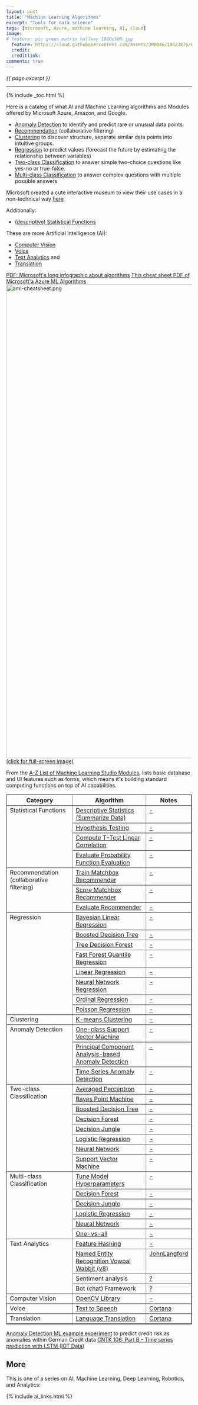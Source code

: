 ```yaml
---
layout: post
title: "Machine Learning Algorithms"
excerpt: "Tools for data science"
tags: [microsoft, Azure, machine learning, AI, cloud]
image:
# feature: pic green matrix hallway 1900x500.jpg
  feature: https://cloud.githubusercontent.com/assets/300046/14623876/07afd066-0593-11e6-933a-2e596511ac67.jpg
  credit: 
  creditlink: 
comments: true
---
```

<i>{{ page.excerpt }}</i>
<hr />

{% include _toc.html %}

Here is a catalog of what AI and Machine Learning algorithms and Modules offered by Microsoft Azure, Amazon, and Google.

* <a href="#Anomaly">Anomaly Detection</a> to identify and predict rare or unusual data points.
* <a href="#Recommendation">Recommendation</a> (collaborative filtering)
* <a href="#Clustering">Clustering</a> to discover structure, separate similar data points into intuitive groups.
* <a href="#Regression">Regression</a> to predict values (forecast the future by estimating the relationship between variables)
* <a href="#Two-class"> Two-class Classification</a> to answer simple two-choice questions like yes-no or true-false.
* <a href="#Multi-class">Multi-class Classification</a> to answer complex questions with multiple possible answers

Microsoft created a cute interactive museum to view their use cases in a non-technical way <a target="_blank" href="http://azuremlsimpleds.azurewebsites.net/simpleds/">here</a>

Additionally:

* <a href="#Stats">(descriptive) Statistical Functions</a>

These are more Artificial Intelligence (AI):

* <a href="#CV">Computer Vision</a>
* <a href="#Voice">Voice</a>
* <a href="#TextAnalytics">Text Analytics</a> and
* <a href="#Translation">Translation</a>

<a target="_blank" href="https://download.microsoft.com/download/0/5/A/05AE6B94-E688-403E-90A5-6035DBE9EEC5/machine-learning-basics-infographic-with-algorithm-examples.pdf">
PDF: Microsoft's long infographic about algorithms</a>

<a target="_blank" href="https://docs.microsoft.com/en-us/azure/machine-learning/studio/algorithm-cheat-sheet">
This cheat sheet PDF of Microsoft'a Azure ML Algorithms</a>
<a href="https://user-images.githubusercontent.com/300046/40009626-d5359eec-575f-11e8-8a4d-7a24d52d4d8b.png">
<img width="1280" alt="aml-cheatsheet.png" src="https://user-images.githubusercontent.com/300046/40009626-d5359eec-575f-11e8-8a4d-7a24d52d4d8b.png"><br />(click for full-screen image)</a>

From the <a target="_blank" href="https://msdn.microsoft.com/en-us/library/azure/dn906033.aspx">
A-Z List of Machine Learning Studio Modules</a>,
lists basic database and UI features such as forms,
which means it's building standard computing functions on top of AI capabilities.

<a name="x"></a>
<a name="y"></a>
<table border="1" cellpadding="4" cellspacing="0">
<tr align="bottom" align="left">
<th> Category </th><th> Algorithm </th><th> Notes </th></tr>
<tbody>
<tr valign="top"><td rowspan="4"><a name="Stats"></a> Statistical Functions
  </td><td><a target="_blank" href="https://msdn.microsoft.com/en-us/library/azure/dn905933.aspx"> 
  Descriptive Statistics (Summarize Data)</a>
  </td><td><a href="#y">-</a>
  </td></tr>
  <tr valign="top"><td><a target="_blank" href="https://msdn.microsoft.com/en-us/library/azure/dn905917.aspx"> 
  Hypothesis Testing</a>
  </td><td><a href="#y">-</a>
  </td></tr>
  <tr valign="top"><td><a target="_blank" href="https://msdn.microsoft.com/en-us/library/azure/dn905819.aspx"> 
  Compute T-Test Linear Correlation</a>
  </td><td><a href="#y">-</a>
  </td></tr>
  <tr valign="top"><td><a target="_blank" href="https://msdn.microsoft.com/en-us/library/azure/dn905813.aspx"> Evaluate Probability Function Evaluation</a>
  </td><td><a href="#y">-</a>
  </td></tr>

<tr valign="top"><td rowspan="3"><a name="Recommendation"></a> Recommendation (collaborative filtering)
  </td><td><a target="_blank" href="https://msdn.microsoft.com/en-us/library/azure/dn905987.aspx"> 
  Train Matchbox Recommender</a>
  </td><td><a href="#y">-</a>
  </td></tr>
  <tr valign="top"><td><a target="_blank" href="https://msdn.microsoft.com/en-us/library/azure/dn905970.aspx"> 
  Score Matchbox Recommender</a>
  </td><td><a href="#y">-</a>
  </td></tr>
  <tr valign="top"><td><a target="_blank" href="https://msdn.microsoft.com/en-us/library/azure/dn905954.aspx"> 
  Evaluate Recommender</a>
  </td><td><a href="#y">-</a>
  </td></tr>

<tr valign="top"><td rowspan="8"><a name="Regression"></a> Regression
  </td><td><a target="_blank" href="https://msdn.microsoft.com/en-us/library/azure/dn906022.aspx"> 
  Bayesian Linear Regression</a>
  </td><td><a href="#y">-</a>
  </td></tr>
  <tr valign="top"><td><a target="_blank" href="https://msdn.microsoft.com/en-us/library/azure/dn905801.aspx"> 
  Boosted Decision Tree</a>
  </td><td><a href="#y">-</a>
  </td></tr>
  <tr valign="top"><td><a target="_blank" href="https://msdn.microsoft.com/en-us/library/azure/dn905862.aspx"> 
  Tree Decision Forest</a>
  </td><td><a href="#y">-</a>
  </td></tr>
  <tr valign="top"><td><a target="_blank" href="https://msdn.microsoft.com/en-us/library/azure/dn913093.aspx"> 
  Fast Forest Quantile Regression</a>
  </td><td><a href="#y">-</a>
  </td></tr>
  <tr valign="top"><td><a target="_blank" href="https://msdn.microsoft.com/en-us/library/azure/dn905978.aspx"> 
  Linear Regression</a>
  </td><td><a href="#y">-</a>
  </td></tr>
  <tr valign="top"><td><a href="#x"> Neural Network Regression</a>
  </td><td><a href="#y">-</a>
  </td></tr>
  <tr valign="top"><td><a target="_blank" href="https://msdn.microsoft.com/en-us/library/azure/dn906029.aspx"> 
  Ordinal Regression</a>
  </td><td><a href="#y">-</a>
  </td></tr>
  <tr valign="top"><td><a href="#x"> Poisson Regression</a>
  </td><td><a href="#y">-</a>
  </td></tr>

<tr valign="top"><td rowspan="1"><a name="Clustering"></a>Clustering
  </td><td><a target="_blank" href="https://msdn.microsoft.com/en-us/library/azure/dn905944.aspx"> 
  K-means Clustering</a>
  </td><td><a href="#y">-</a>
  </td></tr>

<tr valign="top"><td rowspan="3"><a name="Anomaly"></a> Anomaly Detection
  </td><td><a target="_blank" href="https://msdn.microsoft.com/en-us/library/azure/dn913103.aspx">
  One-class Support Vector Machine</a>
  </td><td><a href="#y">-</a>
  </td></tr>
  <tr valign="top"><td><a target="_blank" href="https://msdn.microsoft.com/en-us/library/azure/dn913053.aspx">Principal Component Analysis-based Anomaly Detection</a>
  </td><td><a href="#y">-</a>
  </td></tr>
  <tr valign="top"><td><a href="#x"> Time Series Anomaly Detection</a>
  </td><td><a href="#y">-</a>
  </td></tr>
<tr valign="top"><td rowspan="8"><a name="Two-class"></a> Two-class<br />Classification
  </td><td><a target="_blank" href="https://msdn.microsoft.com/en-us/library/azure/dn906036.aspx">
  Averaged Perceptron</a>
  </td><td><a href="#y">-</a>
  </td></tr>
  <tr valign="top"><td><a target="_blank" href="https://msdn.microsoft.com/en-us/library/azure/dn905930.aspx">
  Bayes Point Machine</a>
  </td><td><a href="#y">-</a>
  </td></tr>
  <tr valign="top"><td><a target="_blank" href="https://msdn.microsoft.com/en-us/library/azure/dn906025.aspx"> 
  Boosted Decision Tree</a>
  </td><td><a href="#y">-</a>
  </td></tr>
  <tr valign="top"><td><a target="_blank" href="https://msdn.microsoft.com/en-us/library/azure/dn906008.aspx"> 
  Decision Forest</a>
  </td><td><a href="#y">-</a>
  </td></tr>
  <tr valign="top"><td><a target="_blank" href="https://msdn.microsoft.com/en-us/library/azure/dn905976.aspx"> 
  Decision Jungle</a>
  </td><td><a href="#y">-</a>
  </td></tr>
  <tr valign="top"><td><a target="_blank" href="https://msdn.microsoft.com/en-us/library/azure/dn905994.aspx"> Logistic Regression</a>
  </td><td><a href="#y">-</a>
  </td></tr>
  <tr valign="top"><td><a target="_blank" href="https://msdn.microsoft.com/en-us/library/azure/dn905947.aspx"> Neural Network</a>
  </td><td><a href="#y">-</a>
  </td></tr>
  <tr valign="top"><td><a target="_blank" href="https://msdn.microsoft.com/en-us/library/azure/dn905835.aspx"> Support Vector Machine</a>
  </td><td><a href="#y">-</a>
  </td></tr>

<tr valign="top"><td rowspan="6"><a name="Multi-class"></a> Multi-class<br />Classification
  </td><td><a target="_blank" href="https://msdn.microsoft.com/en-us/library/azure/dn905810.aspx"> 
  Tune Model Hyperparameters</a>
  </td><td><a href="#y">-</a>
  </td></tr>
  <tr valign="top"><td><a target="_blank" href="https://msdn.microsoft.com/en-us/library/azure/dn906015.aspx"> Decision Forest</a>
  </td><td><a href="#y">-</a>
  </td></tr>
  <tr valign="top"><td><a target="_blank" href="https://msdn.microsoft.com/en-us/library/azure/dn905963.aspx"> Decision Jungle</a>
  </td><td><a href="#y">-</a>
  </td></tr>
  <tr valign="top"><td><a target="_blank" href="https://msdn.microsoft.com/en-us/library/azure/dn905853.aspx"> Logistic Regression</a> 
  </td><td><a href="#y">-</a>
  </td></tr>
  <tr valign="top"><td><a target="_blank" href="https://msdn.microsoft.com/en-us/library/azure/dn906030.aspx"> 
  Neural Network</a>
  </td><td><a href="#y">-</a>
  </td></tr>
  <tr valign="top"><td><a target="_blank" href="https://msdn.microsoft.com/en-us/library/azure/dn905887.aspx"> 
  One-vs-all</a>
  </td><td><a href="#y">-</a>
  </td></tr>

<tr valign="top"><td rowspan="4"><a name="TextAnalytics"></a> Text Analytics
  </td><td><a target="_blank" href="https://msdn.microsoft.com/en-us/library/azure/dn906018.aspx"> 
  Feature Hashing</a>
  </td><td><a href="#y">-</a>
  </td></tr>
  <tr valign="top"><td><a target="_blank" href="https://msdn.microsoft.com/en-us/library/azure/mt712721.aspx"> 
  Named Entity Recognition Vowpal Wabbit (v8)</a>
  </td><td><a href="#y"> <a href="https://github.com/JohnLangford/vowpal_wabbit/wiki">JohnLangford</a></a>
  </td></tr>
  <tr valign="top"><td>
  Sentiment analysis</a>
  </td><td><a href="#y"> ?</a>
  </td></tr>
  <tr valign="top"><td>
  Bot (chat) Framework</a>
  </td><td><a href="#y"> ?</a>
  </td></tr>

<tr valign="top"><td rowspan="1"><a name="CV"></a> Computer Vision
  </td><td><a href="#x"> OpenCV Library</a>
  </td><td><a href="#y">-</a>
  </td></tr>
<tr valign="top"><td rowspan="1"><a name="VoiceRecognition"></a> Voice
  </td><td><a href="#x"> Text to Speech</a>
  </td><td><a href="#y"> Cortana</a>
  </td></tr>
<tr valign="top"><td rowspan="1"><a name="Translation"></a> Translation
  </td><td><a href="#x"> Language Translation</a>
  </td><td><a href="#y"> Cortana</a>
  </td></tr>
</tbody></table> 


<a target="_blank" href="https://gallery.azure.ai/Experiment/b6b96207eef94a15b0ef87bf69a0f771">
Anomaly Detection ML example experiment</a> to predict credit risk as anomalies within German Credit data

<a target="_blank" href="https://github.com/Microsoft/CNTK/blob/master/Tutorials/CNTK_106B_LSTM_Timeseries_with_IOT_Data.ipynb">
CNTK 106: Part B - Time series prediction with LSTM (IOT Data)</a>



## More

This is one of a series on AI, Machine Learning, Deep Learning, Robotics, and Analytics:

{% include ai_links.html %}

